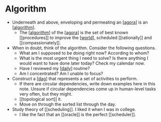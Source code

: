 # Algorithm

- Underneath and above, enveloping and permeating an [[agora]] is an [[algorithm]].
  - The [[algorithm]] of the [[agora]] is the set of best known [[procedures]] to improve the [[world]], scheduled [[rationally]] and [[compassionately]].
- When in doubt, think of the algorithm. Consider the following questions.
  - What am I supposed to be doing right now? According to whom?
  - What is the most urgent thing I need to solve? Is there anything I would want to have done later today? Check my calendar now.
  - Have I reviewed my [[daily]] routine?
  - Am I concentrated? Am I unable to focus?
- Construct a [[dag]] that represents a set of activities to perform. 
  - If there are circular dependencies, write down examples here in this note. Unsure if circular dependencies come up in human-level tasks very often, but they might.
  - [[topological sort]] it.
  - Move on through the sorted list through the day.
- Study theory of [[scheduling]]. I liked it when I was in college.
  - I like the fact that an [[oracle]] is the perfect [[scheduler]].


[//begin]: # "Autogenerated link references for markdown compatibility"
[agora]: agora "Agora"
[algorithm]: algorithm "Algorithm"
[world]: world "World"
[daily]: daily "Daily"
[dag]: dag "Dag"
[//end]: # "Autogenerated link references"